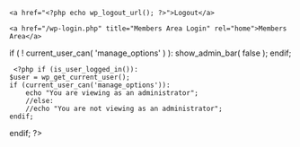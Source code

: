 

<?php
if ( is_user_logged_in() ) {
    echo 'Welcome, registered user!';
} else {
    echo 'Welcome, visitor!';
}
?>

<?php if ( is_user_logged_in() ) { ?>
    <a href="<?php echo wp_logout_url(); ?>">Logout</a>
<?php } else { ?>
    <a href="/wp-login.php" title="Members Area Login" rel="home">Members Area</a>
<?php } ?>


<?php if ( ! is_admin() ) {
     echo "You are viewing the theme";
} else {
     echo "You are viewing the WordPress Administration Panels";
} ?>




<?php if (!is_admin()) {
    echo "You are viewing the theme";
} else {
    echo "You are viewing the WordPress Administration Panels";
}?>
if ( ! current_user_can( 'manage_options' ) ):
    show_admin_bar( false );
endif;

<?php
if(is_user_logged_in()):
    $user = wp_get_current_user();
    if (current_user_can( 'manage_options' )):
     echo "You are viewing as an administrator";
    else:
     echo "You are not viewing as an administrator";
    endif;
endif;
?>


     <?php if (is_user_logged_in()):
    $user = wp_get_current_user();
    if (current_user_can('manage_options')):
        echo "You are viewing as an administrator";
        //else:
        //echo "You are not viewing as an administrator";
    endif;
endif;
?>

